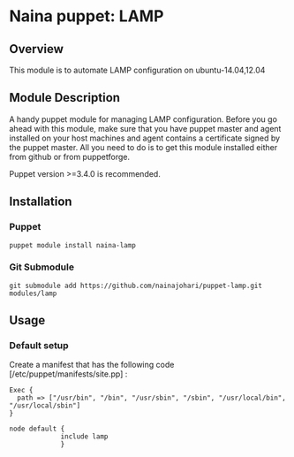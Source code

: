 # Naina puppet: LAMP #
## Overview
This module is to automate LAMP configuration on ubuntu-14.04,12.04

## Module Description
A handy puppet module for managing LAMP configuration.
Before you go ahead with this module, make sure that you have puppet master and agent installed on your host machines and agent contains a certificate signed by the puppet master.
All you need to do is to get this module installed either from github or from puppetforge.

Puppet version >=3.4.0 is recommended.


## Installation

### Puppet

`puppet module install naina-lamp`

### Git Submodule

`git submodule add https://github.com/nainajohari/puppet-lamp.git modules/lamp`

## Usage

### Default setup
Create a manifest that has the following code [/etc/puppet/manifests/site.pp] :
```puppet
Exec {
  path => ["/usr/bin", "/bin", "/usr/sbin", "/sbin", "/usr/local/bin", "/usr/local/sbin"]
}

node default {
             include lamp
             }
```
